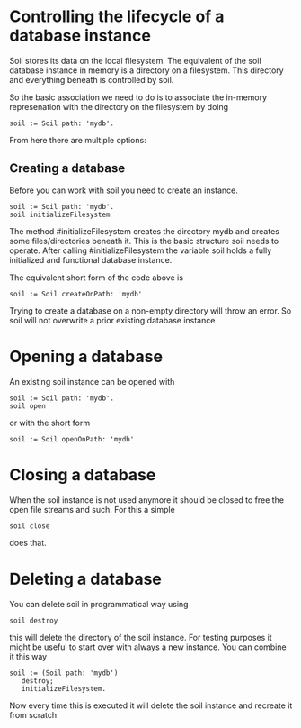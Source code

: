 # Controlling the lifecycle of a database instance

Soil stores its data on the local filesystem. The equivalent of the soil database instance in memory is a directory on a filesystem. This directory and everything beneath is controlled by soil. 

So the basic association we need to do is to associate the in-memory represenation with the directory on the filesystem by doing 

```
soil := Soil path: 'mydb'.
```

From here there are multiple options:

## Creating a database 

Before you can work with soil you need to create an instance. 

```
soil := Soil path: 'mydb'.
soil initializeFilesystem 
```

The method #initializeFilesystem creates the directory mydb and creates some files/directories beneath it. This is the basic structure soil needs to operate. After calling #initializeFilesystem the variable soil holds a fully initialized and functional database instance. 

The equivalent short form of the code above is 

```
soil := Soil createOnPath: 'mydb'
```

Trying to create a database on a non-empty directory will throw an error. So soil will not overwrite a prior existing database instance

# Opening a database 

An existing soil instance can be opened with 

```
soil := Soil path: 'mydb'.
soil open 
```

or with the short form 

```
soil := Soil openOnPath: 'mydb'
```

# Closing a database 

When the soil instance is not used anymore it should be closed to free the open file streams and such. For this a simple 

```
soil close
```

does that. 

# Deleting a database

You can delete soil in programmatical way using 

```
soil destroy
```

this will delete the directory of the soil instance. For testing purposes it might be useful to start over with always a new instance. You can combine it this way

```
soil := (Soil path: 'mydb')
   destroy;
   initializeFilesystem.
```

Now every time this is executed it will delete the soil instance and recreate it from scratch